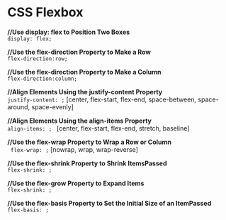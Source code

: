 # CSS Flexbox

**//Use display: flex to Position Two Boxes**<br/>
```display: flex;```

**//Use the flex-direction Property to Make a Row**<br/>
```flex-direction:row; ```

**//Use the flex-direction Property to Make a Column**<br/>
```flex-direction:column;```

**//Align Elements Using the justify-content Property**<br/>
```justify-content: ;``` [center, flex-start, flex-end, space-between, space-around, space-evenly]<br/>

**//Align Elements Using the align-items Property**<br/>
```align-items: ; ``` [center, flex-start, flex-end, stretch, baseline]<br/>

**//Use the flex-wrap Property to Wrap a Row or Column**<br/>
``` flex-wrap: ;``` [nowrap, wrap, wrap-reverse]<br/>

**//Use the flex-shrink Property to Shrink ItemsPassed**<br/>
```flex-shrink: ;``` <br/>

**//Use the flex-grow Property to Expand Items**<br/>
```flex-shrink: ; ```<br/>

**//Use the flex-basis Property to Set the Initial Size of an ItemPassed**<br/>
```flex-basis: ;```<br/>
